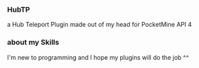 ### HubTP
a Hub Teleport Plugin made out of my head for PocketMine API 4

### about my Skills
I'm new to programming and I hope my plugins will do the job ^^
